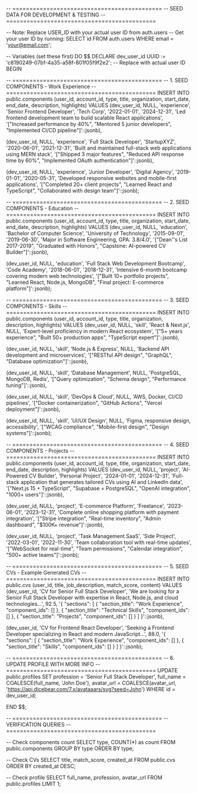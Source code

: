 -- ============================================
-- SEED DATA FOR DEVELOPMENT & TESTING
-- ============================================

-- Note: Replace USER_ID with your actual user ID from auth.users
-- Get your user ID by running: SELECT id FROM auth.users WHERE email = 'your@email.com';

-- Variables (set these first)
DO $$
DECLARE
  dev_user_id UUID := 'c8190249-07bf-4a35-a58f-801f05f9f2e2'; -- Replace with actual user ID
BEGIN

-- ============================================
-- 1. SEED COMPONENTS - Work Experience
-- ============================================
INSERT INTO public.components (user_id, account_id, type, title, organization, start_date, end_date, description, highlights)
VALUES
  (dev_user_id, NULL, 'experience', 'Senior Frontend Developer', 'Tech Corp', '2022-01-01', '2024-12-31', 
   'Led frontend development team to build scalable React applications',
   '["Increased performance by 40%", "Mentored 5 junior developers", "Implemented CI/CD pipeline"]'::jsonb),
   
  (dev_user_id, NULL, 'experience', 'Full Stack Developer', 'StartupXYZ', '2020-06-01', '2021-12-31',
   'Built and maintained full-stack web applications using MERN stack',
   '["Shipped 3 major features", "Reduced API response time by 60%", "Implemented OAuth authentication"]'::jsonb),
   
  (dev_user_id, NULL, 'experience', 'Junior Developer', 'Digital Agency', '2019-01-01', '2020-05-31',
   'Developed responsive websites and mobile-first applications',
   '["Completed 20+ client projects", "Learned React and TypeScript", "Collaborated with design team"]'::jsonb);

-- ============================================
-- 2. SEED COMPONENTS - Education
-- ============================================
INSERT INTO public.components (user_id, account_id, type, title, organization, start_date, end_date, description, highlights)
VALUES
  (dev_user_id, NULL, 'education', 'Bachelor of Computer Science', 'University of Technology', '2015-09-01', '2019-06-30',
   'Major in Software Engineering, GPA: 3.8/4.0',
   '["Dean''s List 2017-2019", "Graduated with Honors", "Capstone: AI-powered CV Builder"]'::jsonb),
   
  (dev_user_id, NULL, 'education', 'Full Stack Web Development Bootcamp', 'Code Academy', '2018-06-01', '2018-12-31',
   'Intensive 6-month bootcamp covering modern web technologies',
   '["Built 10+ portfolio projects", "Learned React, Node.js, MongoDB", "Final project: E-commerce platform"]'::jsonb);

-- ============================================
-- 3. SEED COMPONENTS - Skills
-- ============================================
INSERT INTO public.components (user_id, account_id, type, title, organization, description, highlights)
VALUES
  (dev_user_id, NULL, 'skill', 'React & Next.js', NULL, 'Expert-level proficiency in modern React ecosystem',
   '["5+ years experience", "Built 50+ production apps", "TypeScript expert"]'::jsonb),
   
  (dev_user_id, NULL, 'skill', 'Node.js & Express', NULL, 'Backend API development and microservices',
   '["RESTful API design", "GraphQL", "Database optimization"]'::jsonb),
   
  (dev_user_id, NULL, 'skill', 'Database Management', NULL, 'PostgreSQL, MongoDB, Redis',
   '["Query optimization", "Schema design", "Performance tuning"]'::jsonb),
   
  (dev_user_id, NULL, 'skill', 'DevOps & Cloud', NULL, 'AWS, Docker, CI/CD pipelines',
   '["Docker containerization", "GitHub Actions", "Vercel deployment"]'::jsonb),
   
  (dev_user_id, NULL, 'skill', 'UI/UX Design', NULL, 'Figma, responsive design, accessibility',
   '["WCAG compliance", "Mobile-first design", "Design systems"]'::jsonb);

-- ============================================
-- 4. SEED COMPONENTS - Projects
-- ============================================
INSERT INTO public.components (user_id, account_id, type, title, organization, start_date, end_date, description, highlights)
VALUES
  (dev_user_id, NULL, 'project', 'AI-Powered CV Builder', 'Personal Project', '2024-01-01', '2024-12-31',
   'Full-stack application that generates tailored CVs using AI and LinkedIn data',
   '["Next.js 15 + TypeScript", "Supabase + PostgreSQL", "OpenAI integration", "1000+ users"]'::jsonb),
   
  (dev_user_id, NULL, 'project', 'E-commerce Platform', 'Freelance', '2023-06-01', '2023-12-31',
   'Complete online shopping platform with payment integration',
   '["Stripe integration", "Real-time inventory", "Admin dashboard", "$100K+ revenue"]'::jsonb),
   
  (dev_user_id, NULL, 'project', 'Task Management SaaS', 'Side Project', '2022-03-01', '2022-11-30',
   'Team collaboration tool with real-time updates',
   '["WebSocket for real-time", "Team permissions", "Calendar integration", "500+ active teams"]'::jsonb);

-- ============================================
-- 5. SEED CVs - Example Generated CVs
-- ============================================
INSERT INTO public.cvs (user_id, title, job_description, match_score, content)
VALUES
  (dev_user_id, 'CV for Senior Full Stack Developer', 
   'We are looking for a Senior Full Stack Developer with expertise in React, Node.js, and cloud technologies...',
   92.5,
   '{
     "sections": [
       {
         "section_title": "Work Experience",
         "component_ids": []
       },
       {
         "section_title": "Technical Skills",
         "component_ids": []
       },
       {
         "section_title": "Projects",
         "component_ids": []
       }
     ]
   }'::jsonb),
   
  (dev_user_id, 'CV for Frontend React Developer',
   'Seeking a Frontend Developer specializing in React and modern JavaScript...',
   88.0,
   '{
     "sections": [
       {
         "section_title": "Work Experience",
         "component_ids": []
       },
       {
         "section_title": "Skills",
         "component_ids": []
       }
     ]
   }'::jsonb);

-- ============================================
-- 6. UPDATE PROFILE WITH MORE INFO
-- ============================================
UPDATE public.profiles
SET 
  profession = 'Senior Full Stack Developer',
  full_name = COALESCE(full_name, 'John Doe'),
  avatar_url = COALESCE(avatar_url, 'https://api.dicebear.com/7.x/avataaars/svg?seed=John')
WHERE id = dev_user_id;

END $$;

-- ============================================
-- VERIFICATION QUERIES
-- ============================================

-- Check components count
SELECT 
  type,
  COUNT(*) as count
FROM public.components
GROUP BY type
ORDER BY type;

-- Check CVs
SELECT 
  title,
  match_score,
  created_at
FROM public.cvs
ORDER BY created_at DESC;

-- Check profile
SELECT 
  full_name,
  profession,
  avatar_url
FROM public.profiles
LIMIT 1;
